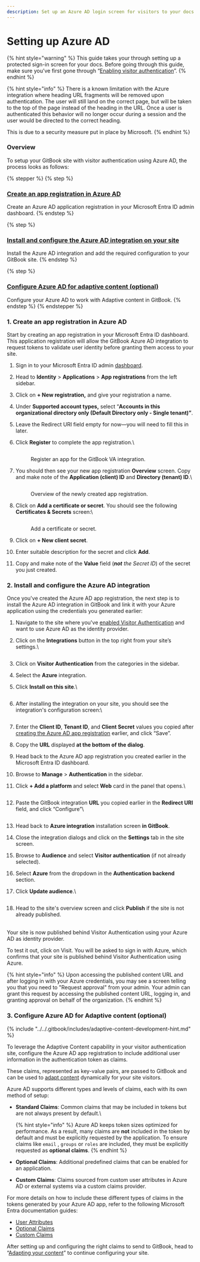 ```yaml
---
description: Set up an Azure AD login screen for visitors to your docs.
---
```


# Setting up Azure AD

{% hint style="warning" %}
This guide takes your through setting up a protected sign-in screen for your docs. Before going through this guide, make sure you’ve first gone through “[Enabling visitor authentication](enabling-visitor-authentication.md)”.
{% endhint %}

{% hint style="info" %}
There is a known limitation with the Azure integration where heading URL fragments will be removed upon authentication. The user will still land on the correct page, but will be taken to the top of the page instead of the heading in the URL. Once a user is authenticated this behavior will no longer occur during a session and the user would be directed to the correct heading.

This is due to a security measure put in place by Microsoft.
{% endhint %}

### Overview

To setup your GitBook site with visitor authentication using Azure AD, the process looks as follows:

{% stepper %}
{% step %}
### [Create an app registration in Azure AD](setting-up-azure-ad.md#id-1.-create-an-app-registration-in-azure-a-d)

Create an Azure AD application registration in your Microsoft Entra ID admin dashboard.
{% endstep %}

{% step %}
### [Install and configure the Azure AD integration on your site](setting-up-azure-ad.md#id-2.-install-and-configure-the-azure-a-d-integration)

Install the Azure AD integration and add the required configuration to your GitBook site.
{% endstep %}

{% step %}
### [Configure Azure AD for adaptive content (optional)](setting-up-azure-ad.md#id-3.-configure-azure-a-d-for-adaptive-content-optional)

Configure your Azure AD to work with Adaptive content in GitBook.
{% endstep %}
{% endstepper %}

### 1. Create an app registration in Azure AD

Start by creating an app registration in your Microsoft Entra ID dashboard. This application registration will allow the GitBook Azure AD integration to request tokens to validate user identity before granting them access to your site.

1. Sign in to your Microsoft Entra ID admin [dashboard](https://entra.microsoft.com/).
2. Head to **Identity** > **Applications** > **App registrations** from the left sidebar.
3. Click on **+ New registration,** and give your registration a name.
4. Under **Supported account types,** select “**Accounts in this organizational directory only (Default Directory only - Single tenant)”**.
5. Leave the Redirect URI field empty for now—you will need to fill this in later.
6.  Click **Register** to complete the app registration.\


    <figure><img src="../../.gitbook/assets/azure_ad_integration_register_app.png" alt=""><figcaption><p>Register an app for the GitBook VA integration.</p></figcaption></figure>


7.  You should then see your new app registration **Overview** screen. Copy and make note of the **Application (client) ID** and **Directory (tenant) ID**.\


    <figure><img src="../../.gitbook/assets/azure_ad_integration_app_reg_overview.png" alt=""><figcaption><p>Overview of the newly created app registration.</p></figcaption></figure>


8.  Click on **Add a certificate or secret**. You should see the following **Certificates & Secrets** screen:\


    <figure><img src="../../.gitbook/assets/azure_ad_integration_client_secrets.png" alt=""><figcaption><p>Add a certificate or secret.</p></figcaption></figure>


9. Click on **+ New client secret**.
10. Enter suitable description for the secret and click **Add**.
11. Copy and make note of the **Value** field (_**not** the Secret ID_) of the secret you just created.

### 2. Install and configure the Azure AD integration

Once you've created the Azure AD app registration, the next step is to install the Azure AD integration in GitBook and link it with your Azure application using the credentials you generated earlier:

1. Navigate to the site where you've [enabled Visitor Authentication](enabling-visitor-authentication.md#enable-visitor-authentication) and want to use Azure AD as the identity provider.
2.  Click on the **Integrations** button in the top right from your site’s settings.\


    <figure><img src="../../.gitbook/assets/va_site_integration_overview_screen.png" alt=""><figcaption></figcaption></figure>


3. Click on **Visitor Authentication** from the categories in the sidebar.
4. Select the **Azure** integration.
5.  Click **Install on this site**.\


    <figure><img src="../../.gitbook/assets/azure_ad_install_on_site_screen.png" alt=""><figcaption></figcaption></figure>
6.  After installing the integration on your site, you should see the integration's configuration screen:\


    <figure><img src="../../.gitbook/assets/azure_ad_config_dialog.png" alt=""><figcaption></figcaption></figure>
7. Enter the **Client ID**, **Tenant ID**, and **Client Secret** values you copied after [creating the Azure AD app registration](setting-up-azure-ad.md#id-1.-create-an-app-registration-in-azure-a-d) earlier, and click “Save”.
8. Copy the **URL** displayed **at the bottom of the dialog**.
9. Head back to the Azure AD app registration you created earlier in the Microsoft Entra ID dashboard.
10. Browse to **Manage** > **Authentication** in the sidebar.
11. Click **+ Add a platform** and select **Web** card in the panel that opens.\


    <figure><img src="../../.gitbook/assets/azure_ad_app_reg_authentication.png" alt=""><figcaption></figcaption></figure>
12. Paste the GitBook integration **URL** you copied earlier in the **Redirect URI** field, and click “Configure”\


    <figure><img src="../../.gitbook/assets/image.png" alt=""><figcaption></figcaption></figure>


13. Head back to **Azure integration** installation screen **in GitBook**.
14. Close the integration dialogs and click on the **Settings** tab in the site screen.
15. Browse to **Audience** and select **Visitor authentication** (if not already selected).
16. Select **Azure** from the dropdown in the **Authentication backend** section.
17. Click **Update audience**.\


    <figure><img src="../../.gitbook/assets/Screenshot 2025-03-24 at 18.41.45.png" alt=""><figcaption></figcaption></figure>
18. Head to the site's overview screen and click **Publish** if the site is not already published. &#x20;

\
Your site is now published behind Visitor Authentication using your Azure AD as identity provider.&#x20;

To test it out, click on Visit. You will be asked to sign in with Azure, which confirms that your site is published behind Visitor Authentication using Azure.

{% hint style="info" %}
Upon accessing the published content URL and after logging in with your Azure credentials, you may see a screen telling you that you need to "Request approval" from your admin. Your admin can grant this request by accessing the published content URL, logging in, and granting approval on behalf of the organization.
{% endhint %}

### 3. Configure Azure AD for Adaptive content (optional)

{% include "../../.gitbook/includes/adaptive-content-development-hint.md" %}

To leverage the Adaptive Content capability in your visitor authentication site, configure the Azure AD app registration to include additional user information in the authentication token as claims.&#x20;

These claims, represented as key-value pairs, are passed to GitBook and can be used to [adapt content](../adaptive-content/adapting-your-content.md) dynamically for your site visitors.

Azure AD supports different types and levels of claims, each with its own method of setup:

*   **Standard Claims**: Common claims that may be included in tokens but are not always present by default.\


    {% hint style="info" %}
    Azure AD keeps token sizes optimized for performance. As a result, many claims are **not** included in the token by default and must be explicitly requested by the application. To ensure claims like `email` , `groups` or `roles` are included, they must be explicitly requested as **optional claims**.
    {% endhint %}


* **Optional Claims**: Additional predefined claims that can be enabled for an application.
* **Custom Claims**: Claims sourced from custom user attributes in Azure AD or external systems via a custom claims provider.

For more details on how to include these different types of claims in the tokens generated by your Azure AD app, refer to the following Microsoft Entra documentation guides:

* [User Attributes](https://learn.microsoft.com/en-us/entra/external-id/customers/how-to-add-attributes-to-token)
* [Optional Claims](https://learn.microsoft.com/en-us/entra/identity-platform/optional-claims?toc=%2Fentra%2Fexternal-id%2Ftoc.json\&bc=%2Fentra%2Fexternal-id%2Fbreadcrumb%2Ftoc.json\&tabs=appui)
* [Custom Claims](https://learn.microsoft.com/en-us/entra/identity-platform/custom-claims-provider-overview)

After setting up and configuring the right claims to send to GitBook, head to “[Adapting your content](../adaptive-content/adapting-your-content.md)” to continue configuring your site.
